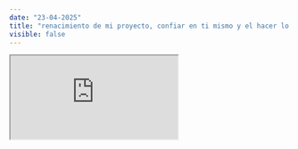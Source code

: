 ```yaml
---
date: "23-04-2025"
title: "renacimiento de mi proyecto, confiar en ti mismo y el hacer lo que resuena"
visible: false
---
```

<iframe src="https://www.youtube.com/embed/QHA4kx7K71I" allowfullscreen></iframe>